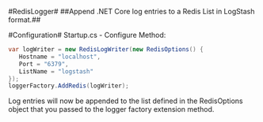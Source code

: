 #RedisLogger#
##Append .NET Core log entries to a Redis List in LogStash format.##

#Configuration#
Startup.cs - Configure Method:
```cs
var logWriter = new RedisLogWriter(new RedisOptions() {
   Hostname = "localhost",
   Port = "6379",
   ListName = "logstash"
});
loggerFactory.AddRedis(logWriter);
```

Log entries will now be appended to the list defined in the RedisOptions object that you passed to the logger factory extension method.
